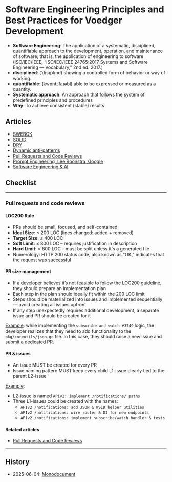 # Software Engineering Principles and Best Practices for Voedger Development

- **Software Engineering**: The application of a systematic, disciplined, quantifiable approach to the development, operation, and maintenance of software; that is, the application of engineering
to software (ISO/IEC/IEEE, “ISO/IEC/IEEE 24765:2017 Systems and Software Engineering — Vocabulary,” 2nd ed. 2017.)
- **disciplined**: (ˈdɪsɪplɪnd) showing a controlled form of behavior or way of working.
- **quantifiable**: (kwɒntɪˈfaɪəbl) able to be expressed or measured as a quantity.
- **Systematic approach**: An approach that follows the system of predefined principles and procedures
- **Why**: To achieve consistent (stable) results

## Articles

- [SWEBOK](se-swebok.md)
- [SOLID](se-solid.md)
- [DRY](se-dry.md)
- [Dynamic anti-patterns](se-antipatterns-dyn.md)
- [Pull Requests and Code Reviews](se-pr.md)
- [Prompt Engineering, Lee Boonstra, Google](se-pe.md)
- [Software Engineering & AI](se-ai.md)

## Checklist

---

### Pull requests and code reviews

#### LOC200 Rule

- PRs should be small, focused, and self-contained
- **Ideal Size**: ≤ 200 LOC (lines changed: added + removed)
- **Target Size**: ≤ 400 LOC
- **Soft Limit**: ≤ 800 LOC – requires justification in description
- **Hard Limit**: > 800 LOC – must be split unless it's a generated file
- Numerology: HTTP 200 status code, also known as "OK," indicates that the request was successful

#### PR size management

- If a developer believes it’s not feasible to follow the LOC200 guideline, they should prepare an Implementation plan
- Each step in the plan should ideally fit within the 200 LOC limit
- Steps should be materialized into issues and implemented sequentially — avoid creating all issues upfront
- If any step unexpectedly requires additional development, a separate issue and PR should be created for it

[Example](https://github.com/voedger/voedger/issues/3704): while implementing the `subscribe and watch #3749` logic, the developer realizes that they need to add functionality to the `pkg/coreutils/json.go` file. In this case, they should raise a new issue and submit a dedicated PR.

#### PR & issues

- An issue MUST be created for every PR
- Issue naming pattern MUST keep every child L1-issue clearly tied to the parent L2-issue

[Example](https://chatgpt.com/share/684a9006-4f48-800b-888b-fb11eb9667f0):

- L2-issue is named `APIv2: implement /notifications/ paths`
- Three L1-issues could be created with the names:
  - `APIv2 /notifications: add JSON & WSID helper utilities`
  - `APIv2 /notifications: wire router & DI for new endpoints`  
  - `APIv2 /notifications: implement subscribe/watch handler & tests`
  
#### Related articles

- [Pull Requests and Code Reviews](se-pr.md)

---

## History

- 2025-06-04: [Monodocument](https://github.com/voedger/voedger-kb/blob/ff72bf1743f6f979f355cb31d78ef2461cc9b454/se.md#L26)

